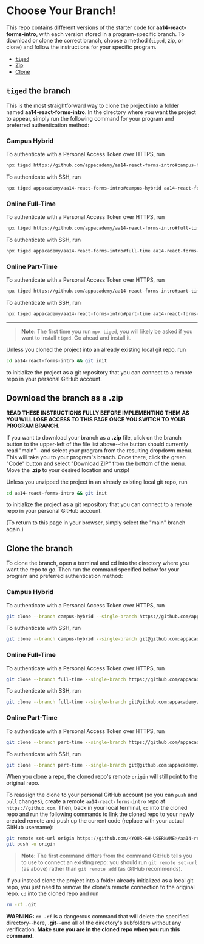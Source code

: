 # Choose Your Branch!

This repo contains different versions of the starter code for **aa14-react-forms-intro**,
with each version stored in a program-specific branch. To download or clone the
correct branch, choose a method (`tiged`, zip, or clone) and follow the
instructions for your specific program.

* [`tiged`](#tiged-the-branch)
* [Zip](#download-the-branch-as-a-zip)
* [Clone](#clone-the-branch)

## `tiged` the branch

This is the most straightforward way to clone the project into a folder named
**aa14-react-forms-intro**. In the directory where you want the project to appear, simply
run the following command for your program and preferred authentication method:

### Campus Hybrid

To authenticate with a Personal Access Token over HTTPS, run

```sh
npx tiged https://github.com/appacademy/aa14-react-forms-intro#campus-hybrid aa14-react-forms-intro
```

To authenticate with SSH, run

```sh
npx tiged appacademy/aa14-react-forms-intro#campus-hybrid aa14-react-forms-intro
```

### Online Full-Time

To authenticate with a Personal Access Token over HTTPS, run

```sh
npx tiged https://github.com/appacademy/aa14-react-forms-intro#full-time aa14-react-forms-intro
```

To authenticate with SSH, run

```sh
npx tiged appacademy/aa14-react-forms-intro#full-time aa14-react-forms-intro
```

### Online Part-Time

To authenticate with a Personal Access Token over HTTPS, run

```sh
npx tiged https://github.com/appacademy/aa14-react-forms-intro#part-time aa14-react-forms-intro
```

To authenticate with SSH, run

```sh
npx tiged appacademy/aa14-react-forms-intro#part-time aa14-react-forms-intro
```

-----

> **Note:** The first time you run `npx tiged`, you will likely be asked if you
> want to install `tiged`. Go ahead and install it.

Unless you cloned the project into an already existing local git repo, run

```sh
cd aa14-react-forms-intro && git init
```

to initialize the project as a git repository that you can connect to a remote
repo in your personal GitHub account.

## Download the branch as a .zip

**READ THESE INSTRUCTIONS FULLY BEFORE IMPLEMENTING THEM AS YOU WILL LOSE ACCESS
TO THIS PAGE ONCE YOU SWITCH TO YOUR PROGRAM BRANCH.**

If you want to download your branch as a __.zip__ file, click on the branch
button to the upper-left of the file list above--the button should currently
read "main"--and select your program from the resulting dropdown menu. This will
take you to your program's branch. Once there, click the green "Code" button and
select "Download ZIP" from the bottom of the menu. Move the __.zip__ to your
desired location and unzip!

Unless you unzipped the project in an already existing local git repo, run

```sh
cd aa14-react-forms-intro && git init
```

to initialize the project as a git repository that you can connect to a remote
repo in your personal GitHub account.

(To return to this page in your browser, simply select the "main" branch again.)

## Clone the branch

To clone the branch, open a terminal and cd into the directory where you want
the repo to go. Then run the command specified below for your program and
preferred authentication method:

### Campus Hybrid

To authenticate with a Personal Access Token over HTTPS, run

```sh
git clone --branch campus-hybrid --single-branch https://github.com/appacademy/aa14-react-forms-intro.git
```

To authenticate with SSH, run

```sh
git clone --branch campus-hybrid --single-branch git@github.com:appacademy/aa14-react-forms-intro.git
```

### Online Full-Time

To authenticate with a Personal Access Token over HTTPS, run

```sh
git clone --branch full-time --single-branch https://github.com/appacademy/aa14-react-forms-intro.git
```

To authenticate with SSH, run

```sh
git clone --branch full-time --single-branch git@github.com:appacademy/aa14-react-forms-intro.git
```

### Online Part-Time

To authenticate with a Personal Access Token over HTTPS, run

```sh
git clone --branch part-time --single-branch https://github.com/appacademy/aa14-react-forms-intro.git
```

To authenticate with SSH, run

```sh
git clone --branch part-time --single-branch git@github.com:appacademy/aa14-react-forms-intro.git
```

When you clone a repo, the cloned repo's remote `origin` will still point to the
original repo.

To reassign the clone to your personal GitHub account (so you can `push` and
`pull` changes), create a remote `aa14-react-forms-intro` repo at `https://github.com`.
Then, back in your local terminal, `cd` into the cloned repo and run the
following commands to link the cloned repo to your newly created remote and push
up the current code (replace <YOUR-GH-USERNAME> with your actual GitHub username):

```sh
git remote set-url origin https://github.com/<YOUR-GH-USERNAME>/aa14-react-forms-intro
git push -u origin
```

 > **Note:** The first command differs from the command GitHub tells you to use
 > to connect an existing repo: you should run `git remote set-url` (as above)
 > rather than `git remote add` (as GitHub recommends).

 If you instead clone the project into a folder already initialized as a local
 git repo, you just need to remove the clone's remote connection to the original
 repo. `cd` into the cloned repo and run

 ```sh
 rm -rf .git
 ```

**WARNING:** `rm -rf` is a dangerous command that will delete the specified
directory--here, __.git__--and all of the directory's subfolders without any
verification. **Make sure you are in the cloned repo when you run this
command.**
